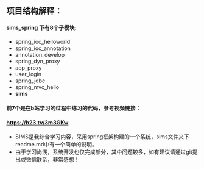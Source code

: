 **项目结构解释：**
---
#### sims_spring 下有8个子模块:
- spring_ioc_helloworld
- spring_ioc_annotation
- annotation_develop
- spring_dyn_proxy
- aop_proxy
- user_login
- spring_jdbc
- spring_mvc_hello
- **sims**
#### 前7个是在b站学习的过程中练习的代码，参考视频链接：
#### https://b23.tv/3m3GKw
- SIMS是我综合学习内容，采用spring框架构建的一个系统，sims文件夹下readme.md中有一个简单的说明。
- 由于学习尚浅，系统开发也仅完成部分，其中问题较多，如有建议请通过git提出或微信联系，非常感想！









